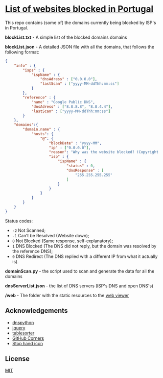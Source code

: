 # [List of websites blocked in Portugal][1]

This repo contains (some of) the domains currently being blocked by ISP's in Portugal.

**blockList.txt** - A simple list of the blocked domains domains

**blockList.json** - A detailed JSON file with all the domains, that follows the following format:
```JSON
{
	"info" : {
		"isps" : {
			"ispName" : {
				"dnsAdress" : ["0.0.0.0"],
				"lastScan" : ["yyyy-MM-ddThh:mm:ss"]
			}
		},
		"reference" : {
			"name" : "Google Public DNS",
			"dnsAdress" : ["8.8.8.8", "8.8.4.4"],
			"lastScan" : ["yyyy-MM-ddThh:mm:ss"]
		}
	},
	"domains":{
		"domain.name" : {
			"hosts": {
				"@": {
					"blockDate" : "yyyy-MM",
					"ip" : ["0.0.0.0"],
					"reason": "Why was the website blocked? (Copyright | Gambling | 'Mistake' | Unknown)",
					"isp" : {
						"ispName" : {
							"status" : 0,
							"dnsResponse" : [
								"255.255.255.255"
							]
						}
					}
				}
			}
		}
	}
}
```

Status codes:
* `-2` Not Scanned;
* `-1` Can't be Resolved (Website down);
* `0` Not Blocked (Same response, self-explanatory);
* `1` DNS Blocked (The DNS did not reply, but the domain was resolved by the reference DNS);
* `0` DNS Redirect (The DNS replied with a different IP from what it actually is).


**domainScan.py** - the script used to scan and generate the data for all the domains

**dnsServerList.json** - the list of DNS servers (ISP's DNS and open DNS's)

**/web** - The folder with the static resources to the [web viewer][1]

## Acknowledgements

- [dnspython](https://github.com/rthalley/dnspython)
- [jquery](https://jquery.com/)
- [tablesorter](https://github.com/christianbach/tablesorter)
- [GitHub Corners](https://github.com/tholman/github-corners)
- [Stop hand icon](https://en.wikipedia.org/wiki/File:Stop_hand.svg)


## License

[MIT](LICENSE)

[1]: <https://tofran.github.io/PortugalWebBlocking/>
